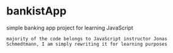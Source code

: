 # bankistApp

simple banking app project for learning JavaScript

    majority of the code belongs to JavaScript instructor Jonas Schmedtmann, I am simply rewriting it for learning purposes

